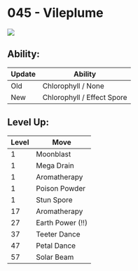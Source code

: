 # 045 - Vileplume
![][045]

## Ability:

Update | Ability
---    | ---
Old    | Chlorophyll / None
New    | Chlorophyll / Effect Spore

## Level Up:

Level | Move
---   | ---
  1   | Moonblast
  1   | Mega Drain
  1   | Aromatherapy
  1   | Poison Powder
  1   | Stun Spore
 17   | Aromatherapy
 27   | Earth Power (!!)
 37   | Teeter Dance
 47   | Petal Dance
 57   | Solar Beam



[045]: /img/pokemon/045.png
